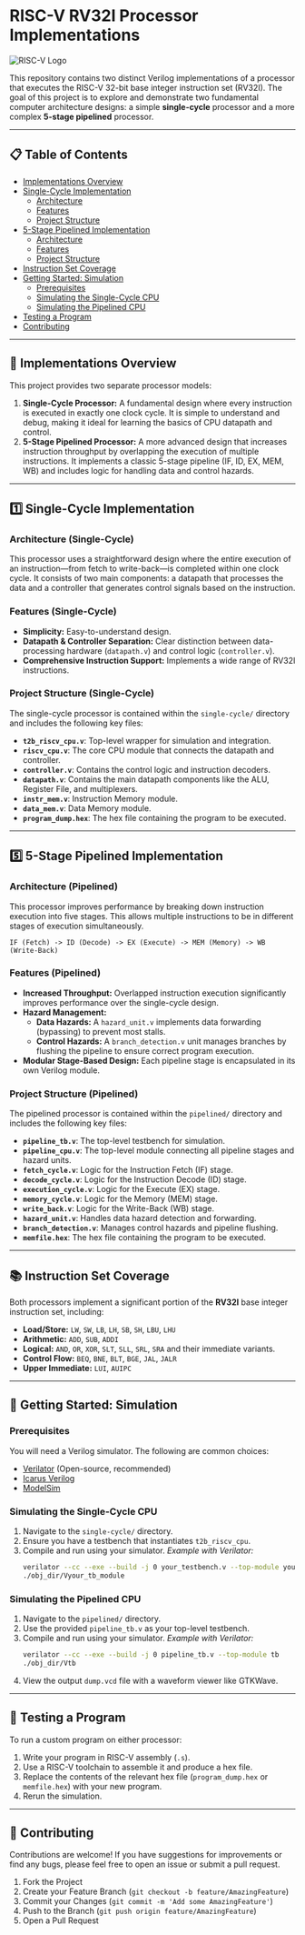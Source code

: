 # RISC-V RV32I Processor Implementations

![RISC-V Logo](https://upload.wikimedia.org/wikipedia/commons/thumb/d/d4/RISC-V-logo.svg/1200px-RISC-V-logo.svg.png)

This repository contains two distinct Verilog implementations of a processor that executes the RISC-V 32-bit base integer instruction set (RV32I). The goal of this project is to explore and demonstrate two fundamental computer architecture designs: a simple **single-cycle** processor and a more complex **5-stage pipelined** processor.

---

## 📋 Table of Contents

- [Implementations Overview](#-implementations-overview)
- [Single-Cycle Implementation](#-single-cycle-implementation)
  - [Architecture](#architecture-single-cycle)
  - [Features](#features-single-cycle)
  - [Project Structure](#project-structure-single-cycle)
- [5-Stage Pipelined Implementation](#-5-stage-pipelined-implementation)
  - [Architecture](#architecture-pipelined)
  - [Features](#features-pipelined)
  - [Project Structure](#project-structure-pipelined)
- [Instruction Set Coverage](#-instruction-set-coverage)
- [Getting Started: Simulation](#-getting-started-simulation)
  - [Prerequisites](#-prerequisites)
  - [Simulating the Single-Cycle CPU](#simulating-the-single-cycle-cpu)
  - [Simulating the Pipelined CPU](#simulating-the-pipelined-cpu)
- [Testing a Program](#-testing-a-program)
- [Contributing](#-contributing)

---

## 📖 Implementations Overview

This project provides two separate processor models:

1.  **Single-Cycle Processor:** A fundamental design where every instruction is executed in exactly one clock cycle. It is simple to understand and debug, making it ideal for learning the basics of CPU datapath and control.
2.  **5-Stage Pipelined Processor:** A more advanced design that increases instruction throughput by overlapping the execution of multiple instructions. It implements a classic 5-stage pipeline (IF, ID, EX, MEM, WB) and includes logic for handling data and control hazards.

---

## 1️⃣ Single-Cycle Implementation

### Architecture (Single-Cycle)

This processor uses a straightforward design where the entire execution of an instruction—from fetch to write-back—is completed within one clock cycle. It consists of two main components: a datapath that processes the data and a controller that generates control signals based on the instruction.

### Features (Single-Cycle)

* **Simplicity:** Easy-to-understand design.
* **Datapath & Controller Separation:** Clear distinction between data-processing hardware (`datapath.v`) and control logic (`controller.v`).
* **Comprehensive Instruction Support:** Implements a wide range of RV32I instructions.

### Project Structure (Single-Cycle)

The single-cycle processor is contained within the `single-cycle/` directory and includes the following key files:

* **`t2b_riscv_cpu.v`**: Top-level wrapper for simulation and integration.
* **`riscv_cpu.v`**: The core CPU module that connects the datapath and controller.
* **`controller.v`**: Contains the control logic and instruction decoders.
* **`datapath.v`**: Contains the main datapath components like the ALU, Register File, and multiplexers.
* **`instr_mem.v`**: Instruction Memory module.
* **`data_mem.v`**: Data Memory module.
* **`program_dump.hex`**: The hex file containing the program to be executed.

---

## 5️⃣ 5-Stage Pipelined Implementation

### Architecture (Pipelined)

This processor improves performance by breaking down instruction execution into five stages. This allows multiple instructions to be in different stages of execution simultaneously.

`IF (Fetch) -> ID (Decode) -> EX (Execute) -> MEM (Memory) -> WB (Write-Back)`

### Features (Pipelined)

* **Increased Throughput:** Overlapped instruction execution significantly improves performance over the single-cycle design.
* **Hazard Management:**
    * **Data Hazards:** A `hazard_unit.v` implements data forwarding (bypassing) to prevent most stalls.
    * **Control Hazards:** A `branch_detection.v` unit manages branches by flushing the pipeline to ensure correct program execution.
* **Modular Stage-Based Design:** Each pipeline stage is encapsulated in its own Verilog module.

### Project Structure (Pipelined)

The pipelined processor is contained within the `pipelined/` directory and includes the following key files:

* **`pipeline_tb.v`**: The top-level testbench for simulation.
* **`pipeline_cpu.v`**: The top-level module connecting all pipeline stages and hazard units.
* **`fetch_cycle.v`**: Logic for the Instruction Fetch (IF) stage.
* **`decode_cycle.v`**: Logic for the Instruction Decode (ID) stage.
* **`execution_cycle.v`**: Logic for the Execute (EX) stage.
* **`memory_cycle.v`**: Logic for the Memory (MEM) stage.
* **`write_back.v`**: Logic for the Write-Back (WB) stage.
* **`hazard_unit.v`**: Handles data hazard detection and forwarding.
* **`branch_detection.v`**: Manages control hazards and pipeline flushing.
* **`memfile.hex`**: The hex file containing the program to be executed.

---

## 📚 Instruction Set Coverage

Both processors implement a significant portion of the **RV32I** base integer instruction set, including:

* **Load/Store:** `LW`, `SW`, `LB`, `LH`, `SB`, `SH`, `LBU`, `LHU`
* **Arithmetic:** `ADD`, `SUB`, `ADDI`
* **Logical:** `AND`, `OR`, `XOR`, `SLT`, `SLL`, `SRL`, `SRA` and their immediate variants.
* **Control Flow:** `BEQ`, `BNE`, `BLT`, `BGE`, `JAL`, `JALR`
* **Upper Immediate:** `LUI`, `AUIPC`

---

## 🚀 Getting Started: Simulation

### Prerequisites

You will need a Verilog simulator. The following are common choices:
* [Verilator](https://verilator.org/guide/latest/install.html) (Open-source, recommended)
* [Icarus Verilog](http://iverilog.icarus.com/)
* [ModelSim](https://www.intel.com/content/www/us/en/software-kit/665978/modelsim-intel-fpgas-standard-edition-software-version-18-1.html)

### Simulating the Single-Cycle CPU

1.  Navigate to the `single-cycle/` directory.
2.  Ensure you have a testbench that instantiates `t2b_riscv_cpu`.
3.  Compile and run using your simulator.
    *Example with Verilator:*
    ```bash
    verilator --cc --exe --build -j 0 your_testbench.v --top-module your_tb_module
    ./obj_dir/Vyour_tb_module
    ```

### Simulating the Pipelined CPU

1.  Navigate to the `pipelined/` directory.
2.  Use the provided `pipeline_tb.v` as your top-level testbench.
3.  Compile and run using your simulator.
    *Example with Verilator:*
    ```bash
    verilator --cc --exe --build -j 0 pipeline_tb.v --top-module tb
    ./obj_dir/Vtb
    ```
4.  View the output `dump.vcd` file with a waveform viewer like GTKWave.

---

## 🧪 Testing a Program

To run a custom program on either processor:
1.  Write your program in RISC-V assembly (`.s`).
2.  Use a RISC-V toolchain to assemble it and produce a hex file.
3.  Replace the contents of the relevant hex file (`program_dump.hex` or `memfile.hex`) with your new program.
4.  Rerun the simulation.

---

## 🤝 Contributing

Contributions are welcome! If you have suggestions for improvements or find any bugs, please feel free to open an issue or submit a pull request.

1.  Fork the Project
2.  Create your Feature Branch (`git checkout -b feature/AmazingFeature`)
3.  Commit your Changes (`git commit -m 'Add some AmazingFeature'`)
4.  Push to the Branch (`git push origin feature/AmazingFeature`)
5.  Open a Pull Request
